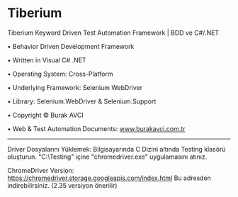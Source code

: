 # Tiberium
Tiberium Keyword Driven Test Automation Framework | BDD ve C#/.NET

•	Behavior Driven Development Framework

•	Written in Visual C# .NET

•	Operating System: Cross-Platform

•	Underlying Framework: Selenium WebDriver

•	Library: Selenium.WebDriver & Selenium.Support

•	Copyright © Burak AVCI

•	Web & Test Automation Documents: www.burakavci.com.tr

------------------------------------------------------

Driver Dosyalarını Yüklemek: Bilgisayarında C Dizini altında Testing klasörü oluşturun. "C:\Testing" içine "chromedriver.exe" uygulamasını atınız.

ChromeDriver Version: https://chromedriver.storage.googleapis.com/index.html
Bu adresden indirebilirsiniz. (2.35 versiyon önerilir)

